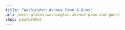 ```yaml
---
title: "Washington Avenue Pawn & Guns"
url: /west-plains/washington-avenue-pawn-and-guns/
shop: pawnbroker
---
```


